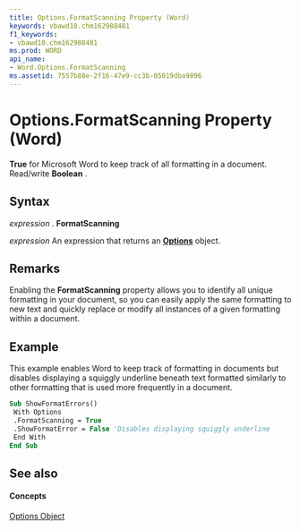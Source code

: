 ```yaml
---
title: Options.FormatScanning Property (Word)
keywords: vbawd10.chm162988481
f1_keywords:
- vbawd10.chm162988481
ms.prod: WORD
api_name:
- Word.Options.FormatScanning
ms.assetid: 7557b88e-2f16-47e9-cc3b-05019dba9896
---
```



# Options.FormatScanning Property (Word)

 **True** for Microsoft Word to keep track of all formatting in a document. Read/write **Boolean** .


## Syntax

 _expression_ . **FormatScanning**

 _expression_ An expression that returns an **[Options](options-object-word.md)** object.


## Remarks

Enabling the  **FormatScanning** property allows you to identify all unique formatting in your document, so you can easily apply the same formatting to new text and quickly replace or modify all instances of a given formatting within a document.


## Example

This example enables Word to keep track of formatting in documents but disables displaying a squiggly underline beneath text formatted similarly to other formatting that is used more frequently in a document.


```vb
Sub ShowFormatErrors() 
 With Options 
 .FormatScanning = True 
 .ShowFormatError = False 'Disables displaying squiggly underline 
 End With 
End Sub
```


## See also


#### Concepts


[Options Object](options-object-word.md)

